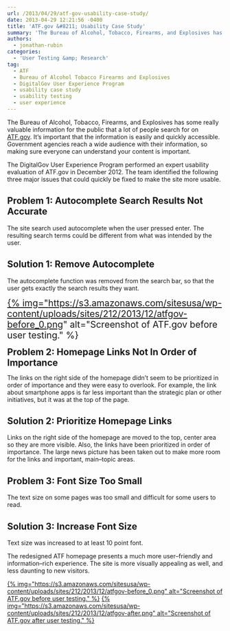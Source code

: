 ```yaml
---
url: /2013/04/29/atf-gov-usability-case-study/
date: 2013-04-29 12:21:56 -0400
title: 'ATF.gov &#8211; Usability Case Study'
summary: 'The Bureau of Alcohol, Tobacco, Firearms, and Explosives has some really valuable information for the public that a lot of people search for on&nbsp;ATF.gov. It&amp;#8217;s important that the information is easily and quickly accessible.&nbsp;Government agencies reach a wide audience with their information, so making sure everyone can understand your content is important. The DigitalGov User'
authors:
  - jonathan-rubin
categories:
  - 'User Testing &amp; Research'
tag:
  - ATF
  - Bureau of Alcohol Tobacco Firearms and Explosives
  - DigitalGov User Experience Program
  - usability case study
  - usability testing
  - user experience
---
```


The Bureau of Alcohol, Tobacco, Firearms, and Explosives has some really valuable information for the public that a lot of people search for on [ATF.gov](http://www.atf.gov//). It&#8217;s important that the information is easily and quickly accessible. Government agencies reach a wide audience with their information, so making sure everyone can understand your content is important.

The DigitalGov User Experience Program performed an expert usability evaluation of ATF.gov in December 2012. The team identified the following three major issues that could quickly be fixed to make the site more usable.

## Problem 1: Autocomplete Search Results Not Accurate

The site search used autocomplete when the user pressed enter. The resulting search terms could be different from what was intended by the user.

## Solution 1: Remove Autocomplete

The autocomplete function was removed from the search bar, so that the user gets exactly the search results they want.

<span style="font-size: 1.5em"><a href="https://s3.amazonaws.com/sitesusa/wp-content/uploads/sites/212/2013/12/atfgov-before_0.png">{% img="https://s3.amazonaws.com/sitesusa/wp-content/uploads/sites/212/2013/12/atfgov-before_0.png" alt="Screenshot of ATF.gov before user testing." %}</a></span>

<span style="font-size: 1.5em"><strong>Problem 2: Homepage Links Not In Order of Importance </strong></span>

The links on the right side of the homepage didn&#8217;t seem to be prioritized in order of importance and they were easy to overlook. For example, the link about smartphone apps is far less important than the strategic plan or other initiatives, but it was at the top of the page.

## Solution 2: Prioritize Homepage Links

Links on the right side of the homepage are moved to the top, center area so they are more visible. Also, the links have been prioritized in order of importance. The large news picture has been taken out to make more room for the links and important, main–topic areas.

## Problem 3: Font Size Too Small

The text size on some pages was too small and difficult for some users to read.

## Solution 3: Increase Font Size

Text size was increased to at least 10 point font.

The redesigned ATF homepage presents a much more user–friendly and information–rich experience. The site is more visually appealing as well, and less daunting to new visitors.

[{% img="https://s3.amazonaws.com/sitesusa/wp-content/uploads/sites/212/2013/12/atfgov-before_0.png" alt="Screenshot of ATF.gov before user testing." %}](https://s3.amazonaws.com/sitesusa/wp-content/uploads/sites/212/2013/12/atfgov-before_0.png) [{% img="https://s3.amazonaws.com/sitesusa/wp-content/uploads/sites/212/2013/12/atfgov-after.png" alt="Screenshot of ATF.gov after user testing." %}](https://s3.amazonaws.com/sitesusa/wp-content/uploads/sites/212/2013/12/atfgov-after.png)